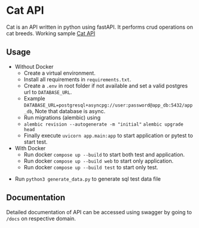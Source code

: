 # Cat API
Cat is an API written in python using fastAPI. It performs crud operations on cat breeds.
Working sample [Cat API](https://cat.jcvic.com)

## Usage
- Without Docker
    * Create a virtual environment.
    * Install all requirements in ```requirements.txt```.
    * Create a ```.env``` in root folder if not available and set a valid postgres url to ```DATABASE_URL```.
    * Example ```DATABASE_URL=postgresql+asyncpg://user:password@app_db:5432/app_db```,
       Note that database is async.
    * Run migrations (alembic) using
    * ```alembic revision --autogenerate -m "initial"```
       ```alembic upgrade head```
    * Finally execute ```uvicorn app.main:app``` to start application or pytest to start test.
- With Docker
    * Run docker ```compose up --build``` to start both test and application.
    * Run docker ```compose up --build web``` to start only application.
    * Run docker ```compose up --build test``` to start only test.

* Run ```python3 generate_data.py``` to generate sql test data file
## Documentation
Detailed documentation of API can be accessed using swagger by going to ```/docs``` on respective domain.
